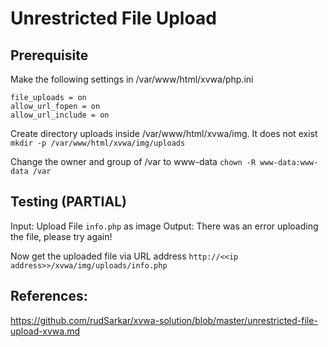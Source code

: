 # Unrestricted File Upload

## Prerequisite
Make the following settings in /var/www/html/xvwa/php.ini
```
file_uploads = on
allow_url_fopen = on
allow_url_include = on
```

Create directory uploads inside /var/www/html/xvwa/img.  It does not exist
```mkdir -p /var/www/html/xvwa/img/uploads```

Change the owner and group of /var to www-data
```chown -R www-data:www-data /var```

## Testing (PARTIAL)

Input: Upload File `info.php` as image
Output: There was an error uploading the file, please try again!

Now get the uploaded file via URL address
`http://<<ip address>>/xvwa/img/uploads/info.php`


## References:
https://github.com/rudSarkar/xvwa-solution/blob/master/unrestricted-file-upload-xvwa.md
